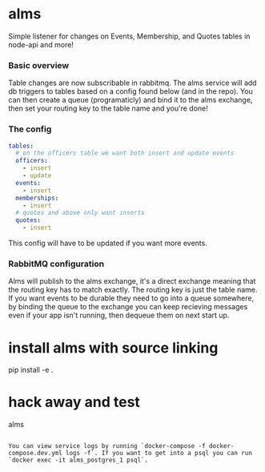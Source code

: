 # alms
Simple listener for changes on Events, Membership, and Quotes tables in node-api and more!

### Basic overview
Table changes are now subscribable in rabbitmq. The alms service will add db triggers to tables based on a config found below (and in the repo). You can then create a queue (programaticly) and bind it to the alms exchange, then set your routing key to the table name and you're done!

### The config
```yaml
tables:
  # on the officers table we want both insert and update events
  officers:
    - insert
    - update
  events:
    - insert
  memberships:
    - insert
  # quotes and above only want inserts
  quotes:
    - insert
```
This config will have to be updated if you want more events.

### RabbitMQ configuration
Alms will publish to the alms exchange, it's a direct exchange meaning that the routing key has to match exactly. The routing key is just the table name. If you want events to be durable they need to go into a queue somewhere, by binding the queue to the exchange you can keep recieving messages even if your app isn't running, then dequeue them on next start up.

# install alms with source linking
pip install -e .

# hack away and test
alms
```

You can view service logs by running `docker-compose -f docker-compose.dev.yml logs -f`. If you want to get into a psql you can run `docker exec -it alms_postgres_1 psql`.
